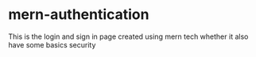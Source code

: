 # mern-authentication
This is the login and sign in page created using mern tech whether it also have some basics security
